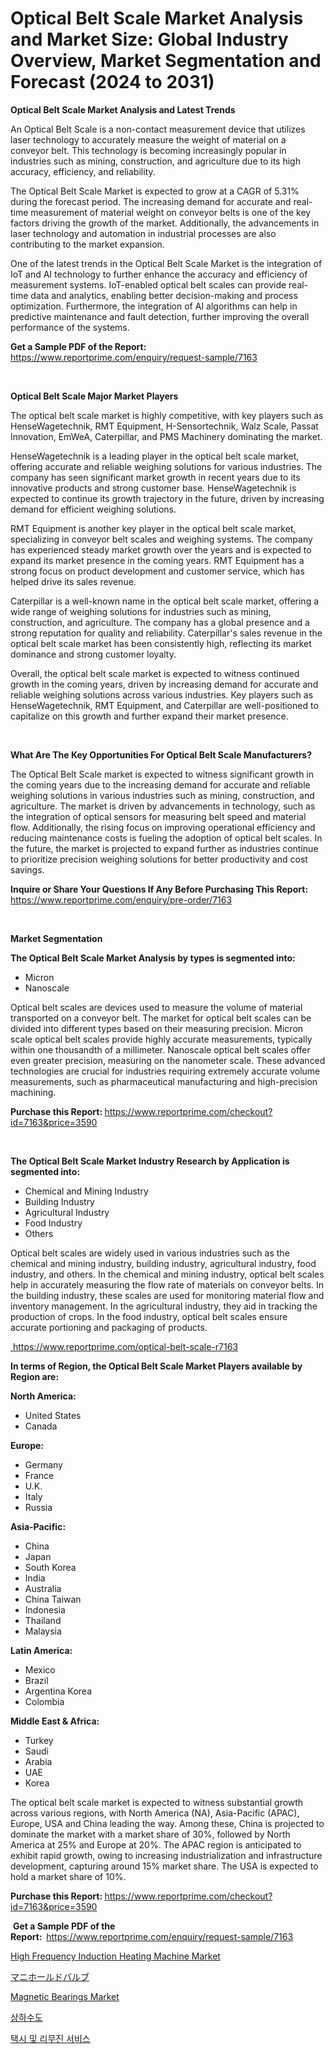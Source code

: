 <p><h1>Optical Belt Scale Market Analysis and Market Size: Global Industry Overview, Market Segmentation and Forecast (2024 to 2031)</h1></p><p><strong>Optical Belt Scale Market Analysis and Latest Trends</strong></p>
<p><p>An Optical Belt Scale is a non-contact measurement device that utilizes laser technology to accurately measure the weight of material on a conveyor belt. This technology is becoming increasingly popular in industries such as mining, construction, and agriculture due to its high accuracy, efficiency, and reliability.</p><p>The Optical Belt Scale Market is expected to grow at a CAGR of 5.31% during the forecast period. The increasing demand for accurate and real-time measurement of material weight on conveyor belts is one of the key factors driving the growth of the market. Additionally, the advancements in laser technology and automation in industrial processes are also contributing to the market expansion.</p><p>One of the latest trends in the Optical Belt Scale Market is the integration of IoT and AI technology to further enhance the accuracy and efficiency of measurement systems. IoT-enabled optical belt scales can provide real-time data and analytics, enabling better decision-making and process optimization. Furthermore, the integration of AI algorithms can help in predictive maintenance and fault detection, further improving the overall performance of the systems.</p></p>
<p><strong>Get a Sample PDF of the Report:&nbsp;</strong> <a href="https://www.reportprime.com/enquiry/request-sample/7163">https://www.reportprime.com/enquiry/request-sample/7163</a></p>
<p>&nbsp;</p>
<p><strong>Optical Belt Scale Major Market Players</strong></p>
<p><p>The optical belt scale market is highly competitive, with key players such as HenseWagetechnik, RMT Equipment, H-Sensortechnik, Walz Scale, Passat Innovation, EmWeA, Caterpillar, and PMS Machinery dominating the market.</p><p>HenseWagetechnik is a leading player in the optical belt scale market, offering accurate and reliable weighing solutions for various industries. The company has seen significant market growth in recent years due to its innovative products and strong customer base. HenseWagetechnik is expected to continue its growth trajectory in the future, driven by increasing demand for efficient weighing solutions.</p><p>RMT Equipment is another key player in the optical belt scale market, specializing in conveyor belt scales and weighing systems. The company has experienced steady market growth over the years and is expected to expand its market presence in the coming years. RMT Equipment has a strong focus on product development and customer service, which has helped drive its sales revenue.</p><p>Caterpillar is a well-known name in the optical belt scale market, offering a wide range of weighing solutions for industries such as mining, construction, and agriculture. The company has a global presence and a strong reputation for quality and reliability. Caterpillar's sales revenue in the optical belt scale market has been consistently high, reflecting its market dominance and strong customer loyalty.</p><p>Overall, the optical belt scale market is expected to witness continued growth in the coming years, driven by increasing demand for accurate and reliable weighing solutions across various industries. Key players such as HenseWagetechnik, RMT Equipment, and Caterpillar are well-positioned to capitalize on this growth and further expand their market presence.</p></p>
<p>&nbsp;</p>
<p><strong>What Are The Key Opportunities For Optical Belt Scale Manufacturers?</strong></p>
<p><p>The Optical Belt Scale market is expected to witness significant growth in the coming years due to the increasing demand for accurate and reliable weighing solutions in various industries such as mining, construction, and agriculture. The market is driven by advancements in technology, such as the integration of optical sensors for measuring belt speed and material flow. Additionally, the rising focus on improving operational efficiency and reducing maintenance costs is fueling the adoption of optical belt scales. In the future, the market is projected to expand further as industries continue to prioritize precision weighing solutions for better productivity and cost savings.</p></p>
<p><strong>Inquire or Share Your Questions If Any Before Purchasing This Report:</strong> <a href="https://www.reportprime.com/enquiry/pre-order/7163">https://www.reportprime.com/enquiry/pre-order/7163</a></p>
<p>&nbsp;</p>
<p><strong>Market Segmentation</strong></p>
<p><strong>The Optical Belt Scale Market Analysis by types is segmented into:</strong></p>
<p><ul><li>Micron</li><li>Nanoscale</li></ul></p>
<p><p>Optical belt scales are devices used to measure the volume of material transported on a conveyor belt. The market for optical belt scales can be divided into different types based on their measuring precision. Micron scale optical belt scales provide highly accurate measurements, typically within one thousandth of a millimeter. Nanoscale optical belt scales offer even greater precision, measuring on the nanometer scale. These advanced technologies are crucial for industries requiring extremely accurate volume measurements, such as pharmaceutical manufacturing and high-precision machining.</p></p>
<p><strong>Purchase this Report:&nbsp;</strong><a href="https://www.reportprime.com/checkout?id=7163&price=3590">https://www.reportprime.com/checkout?id=7163&price=3590</a></p>
<p>&nbsp;</p>
<p><strong>The Optical Belt Scale Market Industry Research by Application is segmented into:</strong></p>
<p><ul><li>Chemical and Mining Industry</li><li>Building Industry</li><li>Agricultural Industry</li><li>Food Industry</li><li>Others</li></ul></p>
<p><p>Optical belt scales are widely used in various industries such as the chemical and mining industry, building industry, agricultural industry, food industry, and others. In the chemical and mining industry, optical belt scales help in accurately measuring the flow rate of materials on conveyor belts. In the building industry, these scales are used for monitoring material flow and inventory management. In the agricultural industry, they aid in tracking the production of crops. In the food industry, optical belt scales ensure accurate portioning and packaging of products.</p></p>
<p><a href="https://www.reportprime.com/optical-belt-scale-r7163">&nbsp;https://www.reportprime.com/optical-belt-scale-r7163</a></p>
<p><strong>In terms of Region, the Optical Belt Scale Market Players available by Region are:</strong></p>
<p>
    <p> <strong> North America: </strong>
        <ul>
            <li>United States</li>
            <li>Canada</li>
        </ul>
        </p> 
    <p> <strong> Europe: </strong>
        <ul>
            <li>Germany</li>
            <li>France</li>
            <li>U.K.</li>
            <li>Italy</li>
            <li>Russia</li>
        </ul>
        </p> 
    <p> <strong> Asia-Pacific: </strong>
        <ul>
            <li>China</li>
            <li>Japan</li>
            <li>South Korea</li>
            <li>India</li>
            <li>Australia</li>
            <li>China Taiwan</li>
            <li>Indonesia</li>
            <li>Thailand</li>
            <li>Malaysia</li>
        </ul>
        </p> 
    <p> <strong> Latin America: </strong>
        <ul>
            <li>Mexico</li>
            <li>Brazil</li>
            <li>Argentina Korea</li>
            <li>Colombia</li>
        </ul>
        </p> 
    <p> <strong> Middle East & Africa: </strong>
        <ul>
            <li>Turkey</li>
            <li>Saudi</li>
            <li>Arabia</li>
            <li>UAE</li>
            <li>Korea</li>
        </ul>
    </p>
    </p>
<p><p>The optical belt scale market is expected to witness substantial growth across various regions, with North America (NA), Asia-Pacific (APAC), Europe, USA and China leading the way. Among these, China is projected to dominate the market with a market share of 30%, followed by North America at 25% and Europe at 20%. The APAC region is anticipated to exhibit rapid growth, owing to increasing industrialization and infrastructure development, capturing around 15% market share. The USA is expected to hold a market share of 10%.</p></p>
<p><strong>Purchase this Report: </strong><a href="https://www.reportprime.com/checkout?id=7163&price=3590">https://www.reportprime.com/checkout?id=7163&price=3590</a></p>
<p>&nbsp;<strong>Get a Sample PDF of the Report:&nbsp;&nbsp;</strong><a href="https://www.reportprime.com/enquiry/request-sample/7163">https://www.reportprime.com/enquiry/request-sample/7163</a></p>
<p><strong></strong></p>
<p><p><a href="https://github.com/Glendatilghmankmgz0rbhwpy/Market-Research-Report-List-3/blob/main/high-frequency-induction-heating-machine-market.md">High Frequency Induction Heating Machine Market</a></p><p><a href="https://medium.com/@bobbieratke2023/%E3%82%B0%E3%83%AD%E3%83%BC%E3%83%90%E3%83%AB%E3%83%9E%E3%83%8B%E3%83%9B%E3%83%BC%E3%83%AB%E3%83%89%E3%83%90%E3%83%AB%E3%83%96%E5%B8%82%E5%A0%B4%E3%81%AE%E7%B7%8F%E5%90%88%E5%88%86%E6%9E%90-%E6%88%90%E9%95%B7%E3%83%88%E3%83%AC%E3%83%B3%E3%83%89-%E5%B8%82%E5%A0%B4%E4%BA%88%E6%B8%AC-2024%E5%B9%B4-2031%E5%B9%B4-99893022b691">マニホールドバルブ</a></p><p><a href="https://github.com/DeonteStanton2023/Market-Research-Report-List-2/blob/main/magnetic-bearings-market.md">Magnetic Bearings Market</a></p><p><a href="https://medium.com/@szfsyahrul/%EA%B8%80%EB%A1%9C%EB%B2%8C-%EC%88%98%EB%8F%84-%EB%B0%8F-%ED%95%98%EC%88%98-%EC%8B%9C%EC%9E%A5-%EC%A0%9C%ED%92%88-%EC%9C%A0%ED%98%95%EB%B3%84-%EC%9D%91%EC%9A%A9-%ED%94%84%EB%A1%9C%EA%B7%B8%EB%9E%A8%EB%B3%84-%EC%A7%80%EC%97%AD%EB%B3%84-%EB%B0%8F-%EA%B8%B0%EC%97%85%EB%B3%84-%EC%82%B0%EC%97%85-%EC%84%B8%EA%B7%B8%EB%A8%BC%ED%8A%B8-%EC%A0%84%EB%A7%9D-%EC%8B%9C%EC%9E%A5-%ED%8F%89%EA%B0%80-%EA%B2%BD%EC%9F%81-%EC%83%81%ED%99%A9-%ED%8A%B8%EB%A0%8C%EB%93%9C-%EB%B0%8F-%EC%A0%84%EB%A7%9D-2024-2031-815ad914d2fa">상하수도</a></p><p><a href="https://medium.com/@darkslegends0_32947/%EA%B8%80%EB%A1%9C%EB%B2%8C-%ED%83%9D%EC%8B%9C-%EB%B0%8F-%EB%A6%AC%EB%AC%B4%EC%A7%84-%EC%84%9C%EB%B9%84%EC%8A%A4-%EC%8B%9C%EC%9E%A5-%EA%B7%9C%EB%AA%A8%EB%8A%94-%EC%82%B0%EC%97%85-%EC%A0%84%EB%A7%9D%EC%97%90-%EB%94%B0%EB%9D%BC-2024%EB%85%84%EB%B6%80%ED%84%B0-2031%EB%85%84%EA%B9%8C%EC%A7%80-%EC%95%BD-14-8-%EC%9D%98-%EC%97%B0%ED%8F%89%EA%B7%A0-%EC%84%B1%EC%9E%A5%EB%A5%A0-cagr-%EC%9D%84-%EA%B2%BD%ED%97%98%ED%95%A0-%EA%B2%83%EC%9C%BC%EB%A1%9C-%EC%98%88%EC%83%81%EB%90%A9%EB%8B%88%EB%8B%A4-05219606be50">택시 및 리무진 서비스</a></p></p>
